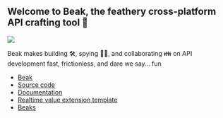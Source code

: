 ## Welcome to Beak, the feathery cross-platform API crafting tool 👋

<img src="https://getbeak.app/assets/overview.png" />

Beak makes building 🛠, spying 🕵️‍♀️, and collaborating 👪 on API development fast, frictionless, and dare we say... fun

- [Beak](https://getbeak.app)
- [Source code](https://github.com/getbeak/beak)
- [Documentation](https://docs.getbeak.app)
- [Realtime value extension template](https://github.com/getbeak/realtime-value-extension-template)
- [Beaks](https://github.com/getbeak/beaks)

<!--

**Here are some ideas to get you started:**

🙋‍♀️ A short introduction - what is your organization all about?
🌈 Contribution guidelines - how can the community get involved?
👩‍💻 Useful resources - where can the community find your docs? Is there anything else the community should know?
🍿 Fun facts - what does your team eat for breakfast?
🧙 Remember, you can do mighty things with the power of [Markdown](https://docs.github.com/github/writing-on-github/getting-started-with-writing-and-formatting-on-github/basic-writing-and-formatting-syntax)
-->
